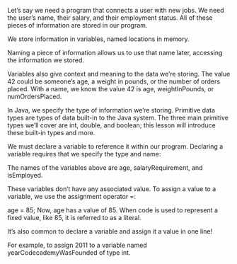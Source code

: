Let’s say we need a program that connects a user with new jobs. We need the user’s name, their salary, and their employment status. All of these pieces of information are stored in our program.

We store information in variables, named locations in memory.

Naming a piece of information allows us to use that name later, accessing the information we stored.

Variables also give context and meaning to the data we’re storing. The value 42 could be someone’s age, a weight in pounds, or the number of orders placed. With a name, we know the value 42 is age, weightInPounds, or numOrdersPlaced.

In Java, we specify the type of information we’re storing. Primitive data types are types of data built-in to the Java system. The three main primitive types we’ll cover are int, double, and boolean; this lesson will introduce these built-in types and more.

We must declare a variable to reference it within our program. Declaring a variable requires that we specify the type and name:

The names of the variables above are age, salaryRequirement, and isEmployed.

These variables don’t have any associated value. To assign a value to a variable, we use the assignment operator =:

age = 85;
Now, age has a value of 85. When code is used to represent a fixed value, like 85, it is referred to as a literal.

It’s also common to declare a variable and assign it a value in one line!

For example, to assign 2011 to a variable named yearCodecademyWasFounded of type int.
